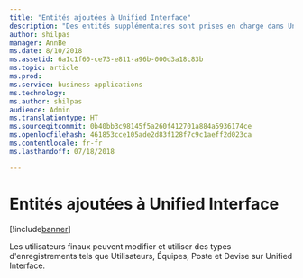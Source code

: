 ```yaml
---
title: "Entités ajoutées à Unified Interface"
description: "Des entités supplémentaires sont prises en charge dans Unified Interface"
author: shilpas
manager: AnnBe
ms.date: 8/10/2018
ms.assetid: 6a1c1f60-ce73-e811-a96b-000d3a18c83b
ms.topic: article
ms.prod: 
ms.service: business-applications
ms.technology: 
ms.author: shilpas
audience: Admin
ms.translationtype: HT
ms.sourcegitcommit: 0b40bb3c98145f5a260f412701a884a5936174ce
ms.openlocfilehash: 461853cce105ade2d83f128f7c9c1aeff2d023ca
ms.contentlocale: fr-fr
ms.lasthandoff: 07/18/2018

---
```

# <a name="entities-added-to-the-unified-interface"></a>Entités ajoutées à Unified Interface


[!include[banner](../../includes/banner.md)]

Les utilisateurs finaux peuvent modifier et utiliser des types d'enregistrements tels que Utilisateurs, Équipes, Poste et Devise sur Unified Interface. 

